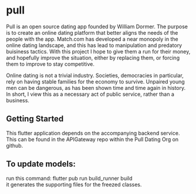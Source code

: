 # pull

Pull is an open source dating app founded by William Dormer. The purpose is to create an online dating
platform that better aligns the needs of the people with the app. Match.com has developed a near monopoly
in the online dating landscape, and this has lead to manipulation and predatory buisiness tactics. 
With this project I hope to give them a run for their money, and hopefully improve the situation, either
by replacing them, or forcing them to improve to stay competitive. 

Online dating is not a trivial industry. Societies, democracies in particular, rely on having stable
families for the economy to survive. Unpaired young men can be dangerous, as has been shown time and
time again in history. In short, I view this as a necessary act of public service, rather than a business.

## Getting Started

This flutter application depends on the accompanying backend service. This can be found in the 
APIGateway repo within the Pull Dating Org on github. 

## To update models:
run this command:  flutter pub run build_runner build   
it generates the supporting files for the freezed classes. 

